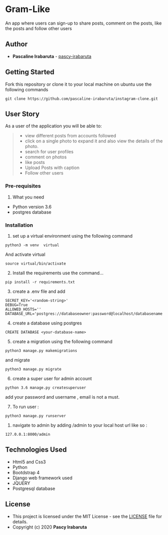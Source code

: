 # Gram-Like

An app where users can sign-up to share posts, comment on the posts, like the posts and follow other users


## Author

* **Pascaline Irabaruta** - [pascy-irabaruta](https://github.com/pascaline-irabaruta)




## Getting Started

Fork this repository or clone it to your local machine on ubuntu use the following commands
```
git clone https://github.com/pascaline-irabaruta/instagram-clone.git

```

## User Story

As a user of the application you will be able to:

> + view different posts from accounts followed
> + click on a single photo to expand it and also view the details of the photo.
> + search for user profiles
> + comment on photos
> + like posts
> + Upload Posts with caption
> + Follow other users



### Pre-requisites

1. What you need
* Python version 3.6 
* postgres database

### Installation



1. set up a virtual environment using the following command

```
python3 -m venv  virtual
```

And activate virtual

```
source virtual/bin/activate

```

2. Install the requirements use the command...
```
pip install -r requirements.txt
```
3. create a .env file and add
```
SECRET_KEY='<random-string>'
DEBUG=True
ALLOWED_HOSTS=''
DATABASE_URL='postgres://databaseowner:password@localhost/databasename'
```
4. create a database using postgres
```
CREATE DATABASE <your-database-name>
```
5. create a migration using the following command
```
python3 manage.py makemigrations
```

and migrate
```
python3 manage.py migrate
```
6. create a super user for admin account
```
python 3.6 manage.py createsuperuser
```
add your password and username , email is not a must.

7. To run user :
```
python3 manage.py runserver
```
1. navigate to admin by adding /admin to your local host url like so :
```
127.0.0.1:8000/admin
```






## Technologies Used

* Html5 and Css3
* Python
* Bootdstrap 4
* Django web framework used
* JQUERY
* Postgresql database





## License

* This project is licensed under the MIT License - see the [LICENSE](license) file for details.
* Copyright (c) 2020 **Pascy Irabaruta**
